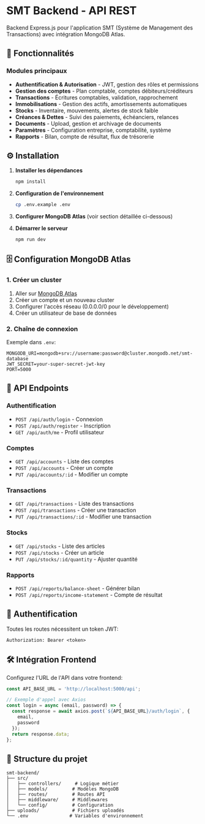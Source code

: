 # SMT Backend - API REST

Backend Express.js pour l'application SMT (Système de Management des Transactions) avec intégration MongoDB Atlas.

## 🚀 Fonctionnalités

### Modules principaux
- **Authentification & Autorisation** - JWT, gestion des rôles et permissions
- **Gestion des comptes** - Plan comptable, comptes débiteurs/créditeurs
- **Transactions** - Écritures comptables, validation, rapprochement
- **Immobilisations** - Gestion des actifs, amortissements automatiques
- **Stocks** - Inventaire, mouvements, alertes de stock faible
- **Créances & Dettes** - Suivi des paiements, échéanciers, relances
- **Documents** - Upload, gestion et archivage de documents
- **Paramètres** - Configuration entreprise, comptabilité, système
- **Rapports** - Bilan, compte de résultat, flux de trésorerie

## ⚙️ Installation

1. **Installer les dépendances**
   ```bash
   npm install
   ```

2. **Configuration de l'environnement**
   ```bash
   cp .env.example .env
   ```

3. **Configurer MongoDB Atlas** (voir section détaillée ci-dessous)

4. **Démarrer le serveur**
   ```bash
   npm run dev
   ```

## 🗄️ Configuration MongoDB Atlas

### 1. Créer un cluster
1. Aller sur [MongoDB Atlas](https://www.mongodb.com/cloud/atlas)
2. Créer un compte et un nouveau cluster
3. Configurer l'accès réseau (0.0.0.0/0 pour le développement)
4. Créer un utilisateur de base de données

### 2. Chaîne de connexion
Exemple dans `.env`:
```
MONGODB_URI=mongodb+srv://username:password@cluster.mongodb.net/smt-database
JWT_SECRET=your-super-secret-jwt-key
PORT=5000
```

## 📡 API Endpoints

### Authentification
- `POST /api/auth/login` - Connexion
- `POST /api/auth/register` - Inscription
- `GET /api/auth/me` - Profil utilisateur

### Comptes
- `GET /api/accounts` - Liste des comptes
- `POST /api/accounts` - Créer un compte
- `PUT /api/accounts/:id` - Modifier un compte

### Transactions
- `GET /api/transactions` - Liste des transactions
- `POST /api/transactions` - Créer une transaction
- `PUT /api/transactions/:id` - Modifier une transaction

### Stocks
- `GET /api/stocks` - Liste des articles
- `POST /api/stocks` - Créer un article
- `PUT /api/stocks/:id/quantity` - Ajuster quantité

### Rapports
- `POST /api/reports/balance-sheet` - Générer bilan
- `POST /api/reports/income-statement` - Compte de résultat

## 🔐 Authentification

Toutes les routes nécessitent un token JWT:
```
Authorization: Bearer <token>
```

## 🛠️ Intégration Frontend

Configurez l'URL de l'API dans votre frontend:

```javascript
const API_BASE_URL = 'http://localhost:5000/api';

// Exemple d'appel avec Axios
const login = async (email, password) => {
  const response = await axios.post(`${API_BASE_URL}/auth/login`, {
    email,
    password
  });
  return response.data;
};
```

## 📁 Structure du projet

```
smt-backend/
├── src/
│   ├── controllers/     # Logique métier
│   ├── models/         # Modèles MongoDB
│   ├── routes/         # Routes API
│   ├── middleware/     # Middlewares
│   └── config/         # Configuration
├── uploads/            # Fichiers uploadés
└── .env               # Variables d'environnement
```